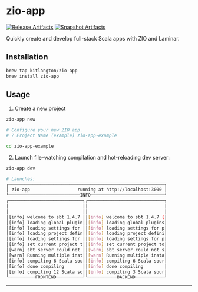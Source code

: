 # zio-app

[![Release Artifacts][Badge-SonatypeReleases]][Link-SonatypeReleases]
[![Snapshot Artifacts][Badge-SonatypeSnapshots]][Link-SonatypeSnapshots]

Quickly create and develop full-stack Scala apps with ZIO and Laminar.

## Installation

```sh
brew tap kitlangton/zio-app
brew install zio-app
```

## Usage

1. Create a new project

```sh
zio-app new

# Configure your new ZIO app.
# ? Project Name (example) zio-app-example

cd zio-app-example
```

2. Launch file-watching compilation and hot-reloading dev server:

```sh
zio-app dev

# Launches:
┌───────────────────────────────────────────────────────────┐
│ zio-app                  running at http://localhost:3000 │
└───────────────────────────INFO────────────────────────────┘
┌────────────────────────────┐┌─────────────────────────────┐
│                            ││                             │
│                            ││                             │
│[info] welcome to sbt 1.4.7 ││[info] welcome to sbt 1.4.7 (│
│[info] loading global plugin││[info] loading global plugins│
│[info] loading settings for ││[info] loading settings for p│
│[info] loading project defin││[info] loading project defini│
│[info] loading settings for ││[info] loading settings for p│
│[info] set current project t││[info] set current project to│
│[warn] sbt server could not ││[warn] sbt server could not s│
│[warn] Running multiple inst││[warn] Running multiple insta│
│[info] compiling 6 Scala sou││[info] compiling 6 Scala sour│
│[info] done compiling       ││[info] done compiling        │
│[info] compiling 12 Scala so││[info] compiling 3 Scala sour│
└──────────FRONTEND──────────┘└───────────BACKEND───────────┘
```

----

[Badge-SonatypeReleases]: https://img.shields.io/nexus/r/https/oss.sonatype.org/io.github.kitlangton/zio-app_2.13.svg "Sonatype Releases"
[Badge-SonatypeSnapshots]: https://img.shields.io/nexus/s/https/oss.sonatype.org/io.github.kitlangton/zio-app_2.13.svg "Sonatype Snapshots"
[Link-SonatypeSnapshots]: https://oss.sonatype.org/content/repositories/snapshots/io/github/kitlangton/zio-app_2.13/ "Sonatype Snapshots"
[Link-SonatypeReleases]: https://oss.sonatype.org/content/repositories/releases/io/github/kitlangton/zio-app_2.13/ "Sonatype Releases"
